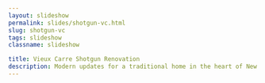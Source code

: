 ```yaml
---
layout: slideshow
permalink: slides/shotgun-vc.html
slug: shotgun-vc
tags: slideshow
classname: slideshow

title: Vieux Carre Shotgun Renovation
description: Modern updates for a traditional home in the heart of New Orleans
---
```

